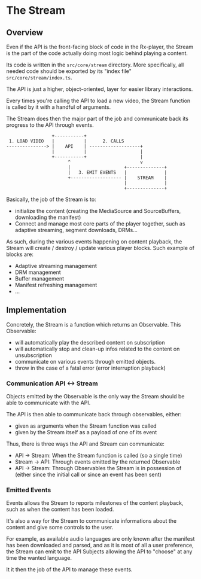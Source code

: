 # The Stream

## Overview

Even if the API is the front-facing block of code in the Rx-player, the Stream is the part of the code actually doing most logic behind playing a content.

Its code is written in the ``src/core/stream`` directory. More specifically, all needed code should be
exported by its "index file" ``src/core/stream/index.ts``.

The API is just a higher, object-oriented, layer for easier library interactions.

Every times you're calling the API to load a new video, the Stream function is called
by it with a handful of arguments.

The Stream does then the major part of the job and communicate back its progress to the
API through events.

```
                 +-----------+
 1. LOAD VIDEO   |           |      2. CALLS
---------------> |    API    | -------------------+
                 |           |                    |
                 +-----------+                    |       
                       ^                          v
                       |                    +--------------+
                       |   3. EMIT EVENTS   |              |
                       +------------------- |    STREAM    |
                                            |              |
                                            +--------------+
```

Basically, the job of the Stream is to:
  - initialize the content (creating the MediaSource and SourceBuffers, downloading the manifest)
  - Connect and manage most core parts of the player together, such as adaptive streaming, segment downloads, DRMs...

As such, during the various events happening on content playback, the Stream will create / destroy / update various player blocks. Such example of blocks are:
  - Adaptive streaming management
  - DRM management
  - Buffer management
  - Manifest refreshing management
  - ...

## Implementation

Concretely, the Stream is a function which returns an Observable. This Observable:
  - will automatically play the described content on subscription
  - will automatically stop and clean-up infos related to the content on unsubscription
  - communicate on various events through emitted objects.
  - throw in the case of a fatal error (error interruption playback)

### Communication API \<-\> Stream

Objects emitted by the Observable is the only way the Stream should be able to communicate
with the API.

The API is then able to communicate back through observables, either:
  - given as arguments when the Stream function was called
  - given by the Stream itself as a payload of one of its event

Thus, there is three ways the API and Stream can communicate:
  - API -> Stream: When the Stream function is called (so a single time)
  - Stream -> API: Through events emitted by the returned Observable
  - API -> Stream: Through Observables the Stream is in possession of (either since the initial call or since an event has been sent)

### Emitted Events

Events allows the Stream to reports milestones of the content playback, such as when the content has been loaded.

It's also a way for the Stream to communicate informations about the content and give some controls to the user.

For example, as available audio languages are only known after the manifest has been downloaded and parsed, and as it is most of all a user preference, the Stream can emit to the API Subjects allowing the API to "choose" at any time the wanted language.

It it then the job of the API to manage these events.
